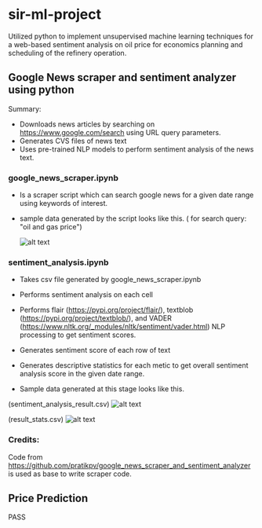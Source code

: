 # sir-ml-project

Utilized python to implement unsupervised machine learning techniques for a web-based sentiment analysis on oil price for economics planning and scheduling of the refinery operation. 

## Google News scraper and sentiment analyzer using python

Summary:

* Downloads news articles by searching on https://www.google.com/search using URL query parameters.
* Generates CVS files of news text
* Uses pre-trained NLP models to perform sentiment analysis of the news text.


### google_news_scraper.ipynb

* Is a scraper script which can search google news for a given date range using keywords of interest.
* sample data generated by the script looks like this. ( for search query: "oil and gas price")

  ![alt text](https://github.com/magnimel/sir-ml-project/blob/main/google_news_data_cleaned.png)

### sentiment_analysis.ipynb

* Takes csv file generated by google_news_scraper.ipynb
* Performs sentiment analysis on each cell
* Performs flair (https://pypi.org/project/flair/), textblob (https://pypi.org/project/textblob/), and VADER (https://www.nltk.org/_modules/nltk/sentiment/vader.html) NLP processing to get sentiment scores.

* Generates sentiment score of each row of text
* Generates descriptive statistics for each metic to get overall sentiment analysis score in the given date range.  

* Sample data generated at this stage looks like this. 

(sentiment_analysis_result.csv)
  ![alt text](https://github.com/magnimel/sir-ml-project/blob/main/sentiment_analysis_result.png)

(result_stats.csv)
    ![alt text](https://github.com/magnimel/sir-ml-project/blob/main/result_stats.png)


### Credits:
Code from https://github.com/pratikpv/google_news_scraper_and_sentiment_analyzer is used as base to write scraper code.

## Price Prediction
 PASS

